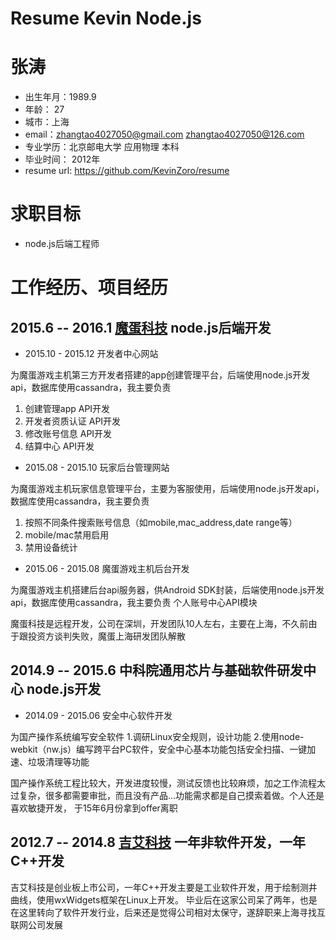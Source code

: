 # Resume Kevin Node.js

# 张涛


- 出生年月：1989.9
- 年龄： 27
- 城市：上海
- email：zhangtao4027050@gmail.com  zhangtao4027050@126.com
- 专业学历：北京邮电大学  应用物理 本科
- 毕业时间： 2012年
- resume url: https://github.com/KevinZoro/resume


# 求职目标

- node.js后端工程师


# 工作经历、项目经历

## 2015.6 -- 2016.1 [魔蛋科技](http://www.modangame.com) node.js后端开发

- 2015.10 - 2015.12 开发者中心网站
   
为魔蛋游戏主机第三方开发者搭建的app创建管理平台，后端使用node.js开发api，数据库使用cassandra，我主要负责

1. 创建管理app API开发
2. 开发者资质认证 API开发
3. 修改账号信息 API开发
4. 结算中心 API开发


- 2015.08 - 2015.10 玩家后台管理网站


为魔蛋游戏主机玩家信息管理平台，主要为客服使用，后端使用node.js开发api，数据库使用cassandra，我主要负责


1. 按照不同条件搜索账号信息（如mobile,mac_address,date range等）
2. mobile/mac禁用启用
3. 禁用设备统计


- 2015.06 - 2015.08 魔蛋游戏主机后台开发

为魔蛋游戏主机搭建后台api服务器，供Android SDK封装，后端使用node.js开发api，数据库使用cassandra，我主要负责
个人账号中心API模块

魔蛋科技是远程开发，公司在深圳，开发团队10人左右，主要在上海，不久前由于跟投资方谈判失败，魔蛋上海研发团队解散

## 2014.9 -- 2015.6 中科院通用芯片与基础软件研发中心 node.js开发

- 2014.09 - 2015.06 安全中心软件开发

为国产操作系统编写安全软件
1.调研Linux安全规则，设计功能
2.使用node-webkit（nw.js）编写跨平台PC软件，安全中心基本功能包括安全扫描、一键加速、垃圾清理等功能

国产操作系统工程比较大，开发进度较慢，测试反馈也比较麻烦，加之工作流程太过复杂，很多都需要审批，而且没有产品...功能需求都是自己摸索着做。个人还是喜欢敏捷开发，
于15年6月份拿到offer离职

## 2012.7 -- 2014.8 [吉艾科技](http://www.gi-tech.cn/) 一年非软件开发，一年C++开发

吉艾科技是创业板上市公司，一年C++开发主要是工业软件开发，用于绘制测井曲线，使用wxWidgets框架在Linux上开发。
毕业后在这家公司呆了两年，也是在这里转向了软件开发行业，后来还是觉得公司相对太保守，遂辞职来上海寻找互联网公司发展